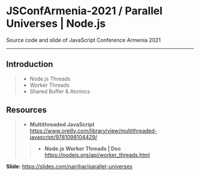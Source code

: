 # JSConfArmenia-2021 / Parallel Universes | Node.js
Source code and slide of JavaScript Conference Armenia 2021

----------
## Introduction

> - Node.js Threads
> - Worker Threads
> - Shared Buffer & Atomics

## Resources

> - **Multithreaded JavaScript** https://www.oreilly.com/library/view/multithreaded-javascript/9781098104429/
> > - **Node.js Worker Threads | Doc** https://nodejs.org/api/worker_threads.html

**Slide:** https://slides.com/nairihar/parallel-universes
